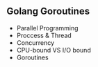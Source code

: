 ## Golang Goroutines

- Parallel Programming
- Proccess & Thread
- Concurrency
- CPU-bound VS I/O bound
- Goroutines
